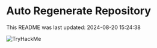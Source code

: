 # Auto Regenerate Repository

This README was last updated: 2024-08-20 15:24:38

 ![TryHackMe](https://tryhackme.com/badge/533634)